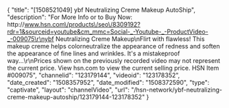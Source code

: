 {
    "title": "[1508521049] ybf Neutralizing Creme Makeup AutoShip",
    "description": "For More Info or to Buy Now: http:\/\/www.hsn.com\/products\/seo\/8309192?rdr=1&sourceid=youtube&cm_mmc=Social-_-Youtube-_-ProductVideo-_-009075\r\nybf Neutralizing Creme Makeup\nFlirt with flawless! This makeup creme helps colorneutralize the appearance of redness and soften the appearance of fine lines and wrinkles. It's a mistakeproof way...\r\nPrices shown on the previously recorded video may not represent the current price.  View hsn.com to view the current selling price. HSN Item #009075",
    "channelid": "123179144",
    "videoid": "123178352",
    "date_created": "1508357952",
    "date_modified": "1508372590",
    "type": "captivate",
    "layout": "channelVideo",
    "url": "\/hsn-network\/ybf-neutralizing-creme-makeup-autoship\/123179144-123178352"
}